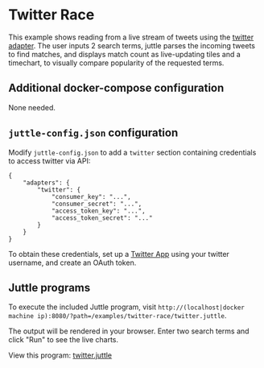 # Twitter Race

This example shows reading from a live stream of tweets using the [twitter adapter](https://github.com/juttle/juttle-twitter-adapter).
The user inputs 2 search terms, juttle parses the incoming tweets to find matches, and displays match count as live-updating tiles and a timechart,
to visually compare popularity of the requested terms.

## Additional docker-compose configuration

None needed.

## ``juttle-config.json`` configuration

Modify `juttle-config.json` to add a ``twitter`` section containing credentials to access twitter via API:

```
{
    "adapters": {
        "twitter": {
            "consumer_key": "...",
            "consumer_secret": "...",
            "access_token_key": "...",
            "access_token_secret": "..."
        }
    }
}
```

To obtain these credentials, set up a [Twitter App](https://apps.twitter.com/) using your twitter username, and create an OAuth token.

## Juttle programs

To execute the included Juttle program, visit
``http://(localhost|docker machine ip):8080/?path=/examples/twitter-race/twitter.juttle``.

The output will be rendered in your browser. Enter two search terms and click "Run" to see the live charts.

View this program: [twitter.juttle](./twitter.juttle)
